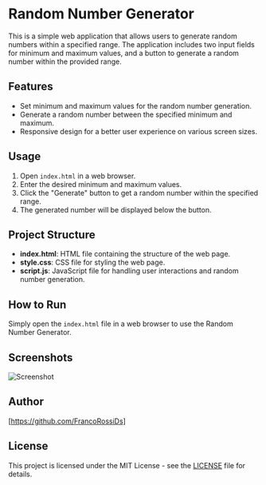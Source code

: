 # Random Number Generator

This is a simple web application that allows users to generate random numbers within a specified range. The application includes two input fields for minimum and maximum values, and a button to generate a random number within the provided range.

## Features

- Set minimum and maximum values for the random number generation.
- Generate a random number between the specified minimum and maximum.
- Responsive design for a better user experience on various screen sizes.

## Usage

1. Open `index.html` in a web browser.
2. Enter the desired minimum and maximum values.
3. Click the "Generate" button to get a random number within the specified range.
4. The generated number will be displayed below the button.

## Project Structure

- **index.html**: HTML file containing the structure of the web page.
- **style.css**: CSS file for styling the web page.
- **script.js**: JavaScript file for handling user interactions and random number generation.

## How to Run

Simply open the `index.html` file in a web browser to use the Random Number Generator.

## Screenshots

![Screenshot](![image](https://github.com/FrancoRossiDs/RandomNumberReneratorJS/assets/90211516/be02856e-11fa-47e9-a4df-207df2f774dc))

## Author

[https://github.com/FrancoRossiDs]

## License

This project is licensed under the MIT License - see the [LICENSE](LICENSE) file for details.

